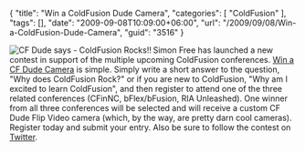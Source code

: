{
	"title": "Win a ColdFusion Dude Camera",
	"categories": [
		"ColdFusion"
	],
	"tags": [],
	"date": "2009-09-08T10:09:00+06:00",
	"url": "/2009/09/08/Win-a-ColdFusion-Dude-Camera",
	"guid": "3516"
}

<img src="http://static.raymondcamden.com/images/cfjedi/cfdudesmall.png" align="left" title="CF Dude says - ColdFusion Rocks!!"/> Simon Free has launched a new contest in support of the multiple upcoming ColdFusion conferences. <a href="http://winacfdudecamera.com/">Win a CF Dude Camera</a> is simple. Simply write a short answer to the question, "Why does ColdFusion Rock?" or if you are new to ColdFusion, "Why am I excited to learn ColdFusion", and then register to attend one of the three related conferences (CFinNC, bFlex/bFusion, RIA Unleashed). One winner from all three conferences will be selected and will receive a custom CF Dude Flip Video camera (which, by the way, are pretty darn cool cameras). Register today and submit your entry. Also be sure to follow the contest on <a href="http://www.twitter.com/winacfdude">Twitter</a>.
<br clear="left">